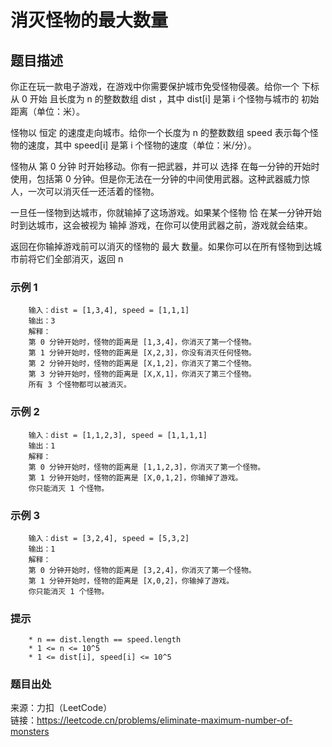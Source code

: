 # 消灭怪物的最大数量

## 题目描述

你正在玩一款电子游戏，在游戏中你需要保护城市免受怪物侵袭。给你一个 下标从 0 开始 且长度为 n 的整数数组 dist ，其中 dist[i] 是第 i 个怪物与城市的 初始距离（单位：米）。

怪物以 恒定 的速度走向城市。给你一个长度为 n 的整数数组 speed 表示每个怪物的速度，其中 speed[i] 是第 i 个怪物的速度（单位：米/分）。

怪物从 第 0 分钟 时开始移动。你有一把武器，并可以 选择 在每一分钟的开始时使用，包括第 0 分钟。但是你无法在一分钟的中间使用武器。这种武器威力惊人，一次可以消灭任一还活着的怪物。

一旦任一怪物到达城市，你就输掉了这场游戏。如果某个怪物 恰 在某一分钟开始时到达城市，这会被视为 输掉 游戏，在你可以使用武器之前，游戏就会结束。

返回在你输掉游戏前可以消灭的怪物的 最大 数量。如果你可以在所有怪物到达城市前将它们全部消灭，返回  n

### 示例 1

```text
    输入：dist = [1,3,4], speed = [1,1,1]
    输出：3
    解释：
    第 0 分钟开始时，怪物的距离是 [1,3,4]，你消灭了第一个怪物。
    第 1 分钟开始时，怪物的距离是 [X,2,3]，你没有消灭任何怪物。
    第 2 分钟开始时，怪物的距离是 [X,1,2]，你消灭了第二个怪物。
    第 3 分钟开始时，怪物的距离是 [X,X,1]，你消灭了第三个怪物。
    所有 3 个怪物都可以被消灭。
```

### 示例 2

```text
    输入：dist = [1,1,2,3], speed = [1,1,1,1]
    输出：1
    解释：
    第 0 分钟开始时，怪物的距离是 [1,1,2,3]，你消灭了第一个怪物。
    第 1 分钟开始时，怪物的距离是 [X,0,1,2]，你输掉了游戏。
    你只能消灭 1 个怪物。
```

### 示例 3

```text
    输入：dist = [3,2,4], speed = [5,3,2]
    输出：1
    解释：
    第 0 分钟开始时，怪物的距离是 [3,2,4]，你消灭了第一个怪物。
    第 1 分钟开始时，怪物的距离是 [X,0,2]，你输掉了游戏。 
    你只能消灭 1 个怪物。
```

### 提示

```text
    * n == dist.length == speed.length
    * 1 <= n <= 10^5
    * 1 <= dist[i], speed[i] <= 10^5
```

### 题目出处

来源：力扣（LeetCode）  
链接：<https://leetcode.cn/problems/eliminate-maximum-number-of-monsters>
